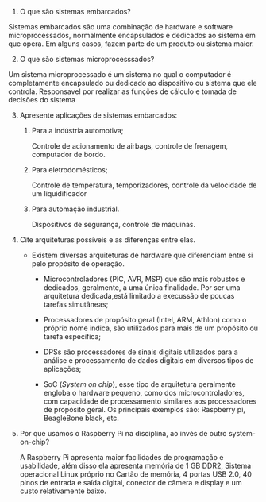 1. O que são sistemas embarcados?

Sistemas embarcados são uma combinação de hardware e software microprocessados, normalmente encapsulados e dedicados ao sistema em que opera. Em alguns casos, fazem parte de um produto ou sistema maior.

2. O que são sistemas microprocesssados?

Um sistema microprocessado é um sistema	no qual	o computador é completamente encapsulado ou dedicado ao dispositivo ou sistema que ele controla. Responsavel por realizar as funções de cálculo e tomada de decisões do sistema
	
3. Apresente aplicações de sistemas embarcados:

	1. Para a indústria automotiva;
	
		 Controle de acionamento de airbags, controle de frenagem, computador de bordo.	
		
	2. Para eletrodomésticos;
	
		 Controle de temperatura, temporizadores, controle da velocidade de um liquidificador
		
	3. Para automação industrial.
	
		 Dispositivos de segurança, controle de máquinas.
		

4. Cite arquiteturas possíveis e as diferenças entre elas.

	- Existem diversas arquiteturas de hardware que diferenciam entre si pelo propósito de operação.
	
		- Microcontroladores (PIC, AVR, MSP) que são mais robustos e dedicados, geralmente, a uma única finalidade. Por ser uma arquitetura dedicada,está limitado a execussão de poucas tarefas simutâneas;
		
		- Processadores de propósito geral (Intel, ARM, Athlon) como o próprio nome indica, são utilizados para mais de um propósito ou tarefa específica;
		
		- DPSs são processadores de sinais digitais utilizados para a análise e processamento de dados digitais em diversos tipos de aplicações;
		
		- SoC (*System on chip*), esse tipo de arquitetura geralmente engloba o hardware pequeno, como dos microcontroladores, com capacidade de processamento similares aos processadores de propósito geral. Os principais exemplos são: Raspberry pi, BeagleBone black, etc.

5. Por que usamos o Raspberry Pi na disciplina, ao invés de outro system-on-chip?

	A Raspberry Pi apresenta maior facilidades de programação e usabilidade, além disso ela apresenta memória de 1 GB DDR2, Sistema operacional Linux próprio no Cartão de memória, 4 portas USB 2.0, 40 pinos de entrada e saída digital, conector de câmera e display e um custo relativamente baixo.
